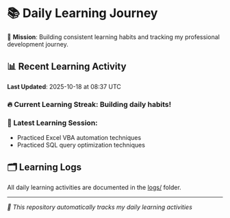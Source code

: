 # 📚 Daily Learning Journey

🎯 **Mission**: Building consistent learning habits and tracking my professional development journey.

## 📊 Recent Learning Activity

**Last Updated**: 2025-10-18 at 08:37 UTC

### 🔥 Current Learning Streak: Building daily habits!

### 📝 Latest Learning Session:
- Practiced Excel VBA automation techniques
- Practiced SQL query optimization techniques

## 🗂️ Learning Logs

All daily learning activities are documented in the [logs/](./logs/) folder.

---
*🤖 This repository automatically tracks my daily learning activities*
